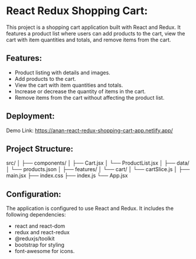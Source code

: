 # React Redux Shopping Cart:

This project is a shopping cart application built with React and Redux. It features a product list where users can add products to the cart, view the cart with item quantities and totals, and remove items from the cart. 

## Features:

- Product listing with details and images.
- Add products to the cart.
- View the cart with item quantities and totals.
- Increase or decrease the quantity of items in the cart.
- Remove items from the cart without affecting the product list.

## Deployment:

Demo Link: https://anan-react-redux-shopping-cart-app.netlify.app/

## Project Structure:

src/
│
├── components/
│ ├── Cart.jsx
│ └── ProductList.jsx
│
├── data/
│ └── products.json
│
├── features/
│ └── cart/
│ └── cartSlice.js
│
├── main.jsx
├── index.css
├── index.js
└── App.jsx

## Configuration:

The application is configured to use React and Redux. It includes the following dependencies:

- react and react-dom
- redux and react-redux
- @reduxjs/toolkit
- bootstrap for styling
- font-awesome for icons.


